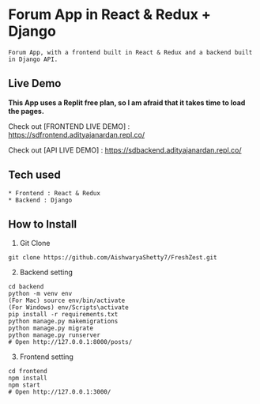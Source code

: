# Forum App in React & Redux + Django

```
Forum App, with a frontend built in React & Redux and a backend built in Django API.
```

## Live Demo

**This App uses a Replit free plan, so I am afraid that it takes time to load the pages.**

Check out [FRONTEND LIVE DEMO] : https://sdfrontend.adityajanardan.repl.co/

Check out [API LIVE DEMO] :  https://sdbackend.adityajanardan.repl.co/

## Tech used

```
* Frontend : React & Redux
* Backend : Django
```

## How to Install

1. Git Clone

```
git clone https://github.com/AishwaryaShetty7/FreshZest.git
```

2. Backend setting

```
cd backend
python -m venv env
(For Mac) source env/bin/activate
(For Windows) env/Scripts\activate
pip install -r requirements.txt
python manage.py makemigrations
python manage.py migrate
python manage.py runserver
# Open http://127.0.0.1:8000/posts/
```

3. Frontend setting

```
cd frontend
npm install
npm start
# Open http://127.0.0.1:3000/
```
